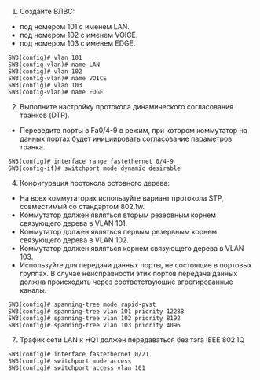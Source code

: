 1. Создайте ВЛВС: 
  - под номером 101 с именем LAN.
  - под номером 102 с именем VOICE.
  - под номером 103 с именем EDGE.
```
SW3(config)# vlan 101
SW3(config-vlan)# name LAN
SW3(config)# vlan 102
SW3(config-vlan)# name VOICE
SW3(config)# vlan 103
SW3(config-vlan)# name EDGE
```

2. Выполните настройку протокола динамического согласования транков (DTP). 
  - Переведите порты в Fa0/4-9 в режим, при котором коммутатор на данных портах будет инициировать согласование параметров транка.
```
SW3(config)# interface range fastethernet 0/4-9
SW3(config-if)# switchport mode dynamic desirable 
```
4. Конфигурация протокола остовного дерева:
  - На всех коммутаторах используйте вариант протокола STP, совместимый со стандартом 802.1w.
  - Коммутатор должен являться вторым резервным корнем связующего дерева в VLAN 101.
  - Коммутатор должен являться первым резервным корнем связующего дерева в VLAN 102.
  - Коммутатор должен являться корнем связующего дерева в VLAN 103.
  - Используйте для передачи данных порты, не состоящие в портовых группах. В случае неисправности этих портов передача данных должна происходить через соответствующие агрегированные каналы.
```
SW3(config)# spanning-tree mode rapid-pvst
SW3(config)# spanning-tree vlan 101 priority 12288
SW3(config)# spanning-tree vlan 102 priority 8192
SW3(config)# spanning-tree vlan 103 priority 4096
```
7. Трафик сети LAN к HQ1 должен передаваться без тэга IEEE 802.1Q
```
SW3(config)# interface fastethernet 0/21
SW3(config)# switchport mode access
SW3(config)# switchport access vlan 101
```